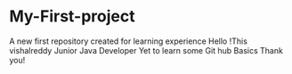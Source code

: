 # My-First-project
A new first repository created for learning experience
Hello !This vishalreddy Junior Java Developer Yet to learn some 
Git hub Basics Thank you!

